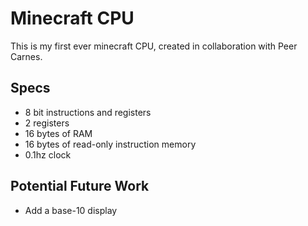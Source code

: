 # Minecraft CPU

This is my first ever minecraft CPU, created in collaboration with Peer Carnes.

## Specs
- 8 bit instructions and registers
- 2 registers
- 16 bytes of RAM
- 16 bytes of read-only instruction memory
- 0.1hz clock

## Potential Future Work
- Add a base-10 display
